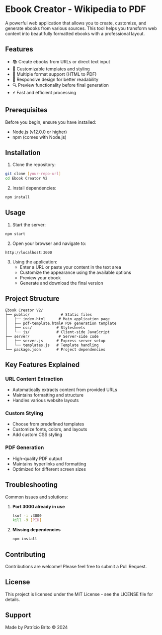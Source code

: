# Ebook Creator - Wikipedia to PDF

A powerful web application that allows you to create, customize, and generate ebooks from various sources. This tool helps you transform web content into beautifully formatted ebooks with a professional layout.

## Features

- 📚 Create ebooks from URLs or direct text input
- 🎨 Customizable templates and styling
- 📑 Multiple format support (HTML to PDF)
- 📱 Responsive design for better readability
- 🔍 Preview functionality before final generation
- ⚡ Fast and efficient processing

## Prerequisites

Before you begin, ensure you have installed:
- Node.js (v12.0.0 or higher)
- npm (comes with Node.js)

## Installation

1. Clone the repository:
```bash
git clone [your-repo-url]
cd Ebook Creator V2
```

2. Install dependencies:
```bash
npm install
```

## Usage

1. Start the server:
```bash
npm start
```

2. Open your browser and navigate to:
```
http://localhost:3000
```

3. Using the application:
   - Enter a URL or paste your content in the text area
   - Customize the appearance using the available options
   - Preview your ebook
   - Generate and download the final version

## Project Structure

```
Ebook Creator V2/
├── public/              # Static files
│   ├── index.html      # Main application page
│   ├── pdf-template.html# PDF generation template
│   ├── css/           # Stylesheets
│   └── js/            # Client-side JavaScript
├── server/             # Server-side code
│   ├── server.js      # Express server setup
│   └── templates.js   # Template handling
└── package.json       # Project dependencies
```

## Key Features Explained

### URL Content Extraction
- Automatically extracts content from provided URLs
- Maintains formatting and structure
- Handles various website layouts

### Custom Styling
- Choose from predefined templates
- Customize fonts, colors, and layouts
- Add custom CSS styling

### PDF Generation
- High-quality PDF output
- Maintains hyperlinks and formatting
- Optimized for different screen sizes

## Troubleshooting

Common issues and solutions:

1. **Port 3000 already in use**
   ```bash
   lsof -i :3000
   kill -9 [PID]
   ```

2. **Missing dependencies**
   ```bash
   npm install
   ```

## Contributing

Contributions are welcome! Please feel free to submit a Pull Request.

## License

This project is licensed under the MIT License - see the LICENSE file for details.

## Support

Made by Patrício Brito © 2024
